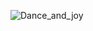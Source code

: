 ![Dance_and_joy](https://user-images.githubusercontent.com/114589774/236203756-1580e6cc-a8c8-4bb1-ab8f-8efcc5dc36a6.jpeg)
